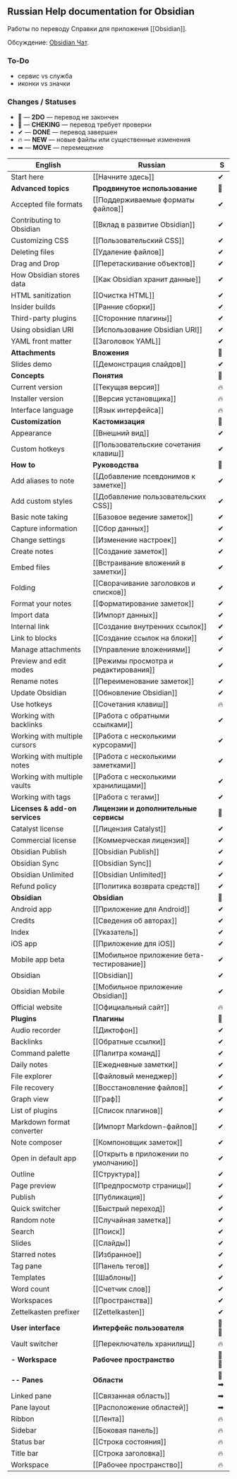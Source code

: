 ## Russian Help documentation for Obsidian

Работы по переводу Справки для приложения [[Obsidian]].

Обсуждение: [Obsidian Чат](https://t.me/obsidian_z).

### To-Do
- сервис vs служба
- иконки vs значки

### Changes / Statuses

- 📍 — **2DO** — перевод не закончен
- 📝 — **CHEKING** — перевод требует проверки
- ✔ — **DONE** — перевод завершен
- 🔥 — **NEW** — новые файлы или существенные изменения
- ➡ — **MOVE** — перемещение

English                        | Russian                                    | S
------------------------------ | ------------------------------------------ | -
Start here                     | [[Начните здесь]]                          | ✔
**Advanced topics**            | **Продвинутое использование**              | 📁
Accepted file formats          | [[Поддерживаемые форматы файлов]]          | ✔
Contributing to Obsidian       | [[Вклад в развитие Obsidian]]              | ✔
Customizing CSS                | [[Пользовательский CSS]]                   | ✔
Deleting files                 | [[Удаление файлов]]                        | ✔
Drag and Drop                  | [[Перетаскивание объектов]]                | ✔
How Obsidian stores data       | [[Как Obsidian хранит данные]]             | ✔
HTML sanitization              | [[Очистка HTML]]                           | ✔
Insider builds                 | [[Ранние сборки]]                          | ✔
Third-party plugins            | [[Сторонние плагины]]                      | ✔
Using obsidian URI             | [[Использование Obsidian URI]]             | ✔
YAML front matter              | [[Заголовок YAML]]                         | ✔
**Attachments**                | **Вложения**                               | 📁
Slides demo                    | [[Демонстрация слайдов]]                   | ✔
**Concepts**                   | **Понятия**                                | 📁
Current version                | [[Текущая версия]]                         | 🔥
Installer version              | [[Версия установщика]]                     | 🔥
Interface language             | [[Язык интерфейса]]                        | 🔥
**Customization**              | **Кастомизация**                           | 📁
Appearance                     | [[Внешний вид]]                            | ✔
Custom hotkeys                 | [[Пользовательские сочетания клавиш]]      | ✔
**How to**                     | **Руководства**                            | 📁
Add aliases to note            | [[Добавление псевдонимов к заметке]]       | ✔
Add custom styles              | [[Добавление пользовательских CSS]]        | ✔
Basic note taking              | [[Базовое ведение заметок]]                | ✔
Capture information            | [[Сбор данных]]                            | ✔
Change settings                | [[Изменение настроек]]                     | ✔
Create notes                   | [[Создание заметок]]                       | ✔
Embed files                    | [[Встраивание вложений в заметки]]         | ✔
Folding                        | [[Сворачивание заголовков и списков]]      | ✔
Format your notes              | [[Форматирование заметок]]                 | ✔
Import data                    | [[Импорт данных]]                          | ✔
Internal link                  | [[Создание внутренних ссылок]]             | ✔
Link to blocks                 | [[Создание ссылок на блоки]]               | ✔
Manage attachments             | [[Управление вложениями]]                  | ✔
Preview and edit modes         | [[Режимы просмотра и редактирования]]      | ✔
Rename notes                   | [[Переименование заметок]]                 | ✔
Update Obsidian                | [[Обновление Obsidian]]                    | ✔
Use hotkeys                    | [[Сочетания клавиш]]                       | 🔥
Working with backlinks         | [[Работа с обратными ссылками]]            | ✔
Working with multiple cursors  | [[Работа с несколькими курсорами]]         | ✔
Working with multiple notes    | [[Работа с несколькими заметками]]         | ✔
Working with multiple vaults   | [[Работа с несколькими хранилищами]]       | ✔
Working with tags              | [[Работа с тегами]]                        | ✔
**Licenses & add-on services** | **Лицензии и дополнительные сервисы**      | 📁
Catalyst license               | [[Лицензия Catalyst]]                      | ✔
Commercial license             | [[Коммерческая лицензия]]                  | ✔
Obsidian Publish               | [[Obsidian Publish]]                       | ✔
Obsidian Sync                  | [[Obsidian Sync]]                          | ✔
Obsidian Unlimited             | [[Obsidian Unlimited]]                     | ✔
Refund policy                  | [[Политика возврата средств]]              | ✔
**Obsidian**                   | **Obsidian**                               | 📁
Android app                    | [[Приложение для Android]]                 | ✔
Credits                        | [[Сведения об авторах]]                    | ✔
Index                          | [[Указатель]]                              | ✔
iOS app                        | [[Приложение для iOS]]                     | ✔
Mobile app beta                | [[Мобильное приложение бета-тестирование]] | ✔
Obsidian                       | [[Obsidian]]                               | ✔
Obsidian Mobile                | [[Мобильное приложение Obsidian]]          | ✔
Official website               | [[Официальный сайт]]                       | 🔥
**Plugins**                    | **Плагины**                                | 📁
Audio recorder                 | [[Диктофон]]                               | ✔
Backlinks                      | [[Обратные ссылки]]                        | ✔
Command palette                | [[Палитра команд]]                         | ✔
Daily notes                    | [[Ежедневные заметки]]                     | ✔
File explorer                  | [[Файловый менеджер]]                      | ✔
File recovery                  | [[Восстановление файлов]]                  | ✔
Graph view                     | [[Граф]]                                   | ✔
List of plugins                | [[Список плагинов]]                        | ✔
Markdown format converter      | [[Импорт Markdown-файлов]]                 | ✔
Note composer                  | [[Компоновщик заметок]]                    | ✔
Open in default app            | [[Открыть в приложении по умолчанию]]      | ✔
Outline                        | [[Структура]]                              | ✔
Page preview                   | [[Предпросмотр страницы]]                  | ✔
Publish                        | [[Публикация]]                             | ✔
Quick switcher                 | [[Быстрый переход]]                        | ✔
Random note                    | [[Случайная заметка]]                      | ✔
Search                         | [[Поиск]]                                  | ✔
Slides                         | [[Слайды]]                                 | ✔
Starred notes                  | [[Избранное]]                              | ✔
Tag pane                       | [[Панель тегов]]                           | ✔
Templates                      | [[Шаблоны]]                                | ✔
Word count                     | [[Счетчик слов]]                           | ✔
Workspaces                     | [[Пространства]]                           | ✔
Zettelkasten prefixer          | [[Zettelkasten]]                           | ✔
**User interface**             | **Интерфейс пользователя**                 | 📁🔥
Vault switcher                 | [[Переключатель хранилищ]]                 | 🔥
**- Workspace**                | **Рабочее пространство**                   | 📁🔥
**-- Panes**                   | **Области**                                | 📁➡
Linked pane                    | [[Связанная область]]                      | ➡
Pane layout                    | [[Расположение областей]]                  | ➡
Ribbon                         | [[Лента]]                                  | 🔥
Sidebar                        | [[Боковая панель]]                         | 🔥
Status bar                     | [[Строка состояния]]                       | 🔥
Title bar                      | [[Строка заголовка]]                       | 🔥
Workspace                      | [[Рабочее пространство]]                    | 🔥